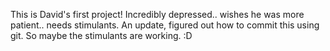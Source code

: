 This is David's first project! Incredibly depressed.. wishes he was more patient.. needs stimulants. An update, figured out how to commit this using git. So maybe the stimulants are working. :D 
